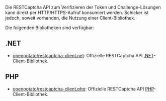 Die RESTCaptcha API zum Verifizieren der Token und Challenge-Lösungen kann direkt per HTTP/HTTPS-Aufruf konsumiert werden. Schicker ist jedoch, soweit vorhanden, die Nutzung einer Client-Bibliothek.

Die folgenden Bibliotheken sind verfügbar:

## .NET

- [openpotato/restcaptcha-client.net](https://github.com/openpotato/restcaptcha-client.net): Offizielle RESTCaptcha API [.NET](https://dotnet.microsoft.com/)-Client-Bibliothek.

## PHP

- [openpotato/restcaptcha-client.php](https://github.com/openpotato/restcaptcha-client.php): Offizielle RESTCaptcha API [PHP](https://www.php.net/)-Client-Bibliothek.
